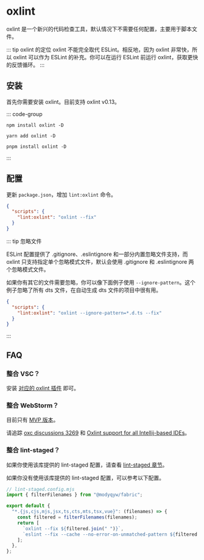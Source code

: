 # oxlint

oxlint 是一个新兴的代码检查工具，默认情况下不需要任何配置，主要用于脚本文件。

::: tip oxlint 的定位
oxlint 不能完全取代 ESLint。相反地，因为 oxlint 非常快，所以 oxlint 可以作为 ESLint 的补充。你可以在运行 ESLint 前运行 oxlint，获取更快的反馈循环。
:::

## 安装

首先你需要安装 oxlint。目前支持 oxlint v0.13。

::: code-group

```shell [npm]
npm install oxlint -D
```

```shell [yarn]
yarn add oxlint -D
```

```shell [pnpm]
pnpm install oxlint -D
```

:::

## 配置

更新 `package.json`，增加 `lint:oxlint` 命令。

```json
{
  "scripts": {
    "lint:oxlint": "oxlint --fix"
  }
}
```

::: tip 忽略文件

ESLint 配置提供了 .gitignore、.eslintignore 和一部分内置忽略文件支持，而 oxlint 只支持指定单个忽略模式文件，默认会使用 .gitignore 和 .eslintignore 两个忽略模式文件。

如果你有其它的文件需要忽略，你可以像下面例子使用 `--ignore-pattern`。这个例子忽略了所有 dts 文件，在自动生成 dts 文件的项目中很有用。

```json
{
  "scripts": {
    "lint:oxlint": "oxlint --ignore-pattern=*.d.ts --fix"
  }
}
```

:::

## FAQ

### 整合 VSC？

安装 [对应的 oxlint 插件](https://marketplace.visualstudio.com/items?itemName=oxc.oxc-vscode) 即可。

### 整合 WebStorm？

目前只有 [MVP 版本](https://github.com/oxc-project/oxc-intellij-plugin/tree/main)。

请追踪 [oxc discussions 3269](https://github.com/oxc-project/oxc/discussions/3269) 和 [Oxlint support for all Intellij-based IDEs](https://youtrack.jetbrains.com/issue/WEB-64726/Oxlint-support-for-all-Intellij-based-IDEs)。

### 整合 lint-staged？

如果你使用该库提供的 lint-staged 配置，请查看 [lint-staged 章节](../git/lint-staged.md)。

如果你没有使用该库提供的 lint-staged 配置，可以参考以下配置。

```javascript
// lint-staged.config.mjs
import { filterFilenames } from "@modyqyw/fabric";

export default {
  "*.{js,cjs,mjs,jsx,ts,cts,mts,tsx,vue}": (filenames) => {
    const filtered = filterFilenames(filenames);
    return [
      `oxlint --fix ${filtered.join(" ")}`,
      `eslint --fix --cache --no-error-on-unmatched-pattern ${filtered.join(" ")}`,
    ];
  },
};
```
